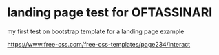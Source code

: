 # landing page test for OFTASSINARI

my first test on bootstrap template for a landing page example

https://www.free-css.com/free-css-templates/page234/interact
